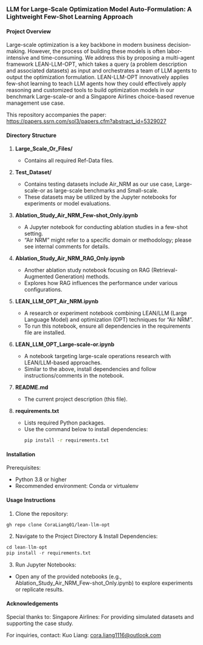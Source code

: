 ### LLM for Large-Scale Optimization Model Auto-Formulation: A Lightweight Few-Shot Learning Approach

#### Project Overview
Large-scale optimization is a key backbone in modern business decision-making. However, the process of building these models is often labor-intensive and time-consuming. We address this by proposing a multi-agent framework LEAN-LLM-OPT, which takes a query (a problem description and associated datasets) as input and orchestrates a team of LLM agents to output the optimization formulation. LEAN-LLM-OPT innovatively applies few-shot learning to teach LLM agents how they could effectively apply reasoning and customized tools to build optimization models in our benchmark Large-scale-or and a Singapore Airlines choice-based revenue management use case.

This repository accompanies the paper: https://papers.ssrn.com/sol3/papers.cfm?abstract_id=5329027

#### Directory Structure

1. **Large_Scale_Or_Files/**  
   - Contains all required Ref-Data files.  

2. **Test_Dataset/**  
   - Contains testing datasets include Air\_NRM as our use case, Large-scale-or as large-scale benchmarks and Small-scale.  
   - These datasets may be utilized by the Jupyter notebooks for experiments or model evaluations.

3. **Ablation_Study_Air_NRM_Few-shot_Only.ipynb**  
   - A Jupyter notebook for conducting ablation studies in a few-shot setting.  
   - “Air NRM” might refer to a specific domain or methodology; please see internal comments for details.

4. **Ablation_Study_Air_NRM_RAG_Only.ipynb**  
   - Another ablation study notebook focusing on RAG (Retrieval-Augmented Generation) methods.  
   - Explores how RAG influences the performance under various configurations.

5. **LEAN_LLM_OPT_Air_NRM.ipynb**  
   - A research or experiment notebook combining LEAN/LLM (Large Language Model) and optimization (OPT) techniques for “Air NRM”.  
   - To run this notebook, ensure all dependencies in the requirements file are installed.

6. **LEAN_LLM_OPT_Large-scale-or.ipynb**  
   - A notebook targeting large-scale operations research with LEAN/LLM-based approaches.  
   - Similar to the above, install dependencies and follow instructions/comments in the notebook.

7. **README.md**  
   - The current project description (this file).

8. **requirements.txt**  
   - Lists required Python packages.  
   - Use the command below to install dependencies:
     ```bash
     pip install -r requirements.txt
#### Installation
Prerequisites:
- Python 3.8 or higher
- Recommended environment: Conda or virtualenv

#### Usage Instructions
1. Clone the repository:
```bash
gh repo clone CoraLiang01/lean-llm-opt
```
2. Navigate to the Project Directory & Install Dependencies:
```python
cd lean-llm-opt
pip install -r requirements.txt
```

3. Run Jupyter Notebooks:
- Open any of the provided notebooks (e.g., Ablation_Study_Air_NRM_Few-shot_Only.ipynb) to explore experiments or replicate results.

#### Acknowledgements
Special thanks to:
Singapore Airlines: For providing simulated datasets and supporting the case study.

For inquiries, contact:
Kuo Liang: cora.liang1116@outlook.com